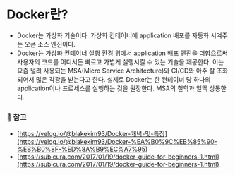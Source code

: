 # Docker란?
- Docker는 가상화 기술이다. 가상화 컨테이너에 application 배포를 자동화 시켜주는 오픈 소스 엔진이다.
- Docker는 가상화 컨테이너 실행 환경 위에서 application 배포 엔진을 더함으로써 사용자의 코드를 어디서든 빠르고 가볍게 실행시킬 수 있는 기술을 제공한다. 이는 요즘 널리 사용되는 MSA(Micro Service Architecture)와 CI/CD와 아주 잘 조화되어서 많은 각광을 받는다고 한다. 실제로 Docker는 한 컨테이너 당 하나의 application이나 프로세스를 실행하는 것을 권장한다. MSA의 철학과 일맥 상통한다.

### 📗 참고
  - [https://velog.io/@blakekim93/Docker-개념-및-특징](https://velog.io/@blakekim93/Docker-%EA%B0%9C%EB%85%90-%EB%B0%8F-%ED%8A%B9%EC%A7%95)
  - [https://subicura.com/2017/01/19/docker-guide-for-beginners-1.html](https://subicura.com/2017/01/19/docker-guide-for-beginners-1.html)